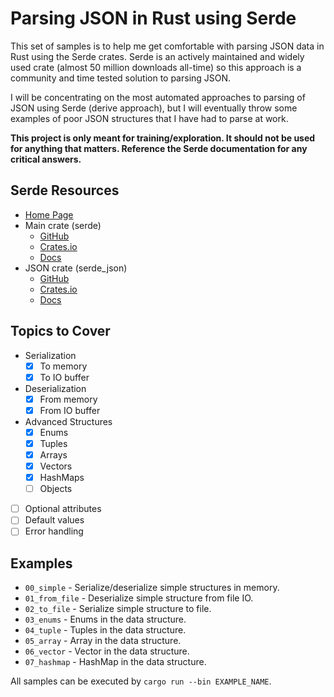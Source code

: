 Parsing JSON in Rust using Serde
================================

This set of samples is to help me get comfortable with parsing JSON data in Rust using the Serde crates.  Serde is an actively maintained and widely used crate (almost 50 million downloads all-time) so this approach is a community and time tested solution to parsing JSON.

I will be concentrating on the most automated approaches to parsing of JSON using Serde (derive approach), but I will eventually throw some examples of poor JSON structures that I have had to parse at work.

**This project is only meant for training/exploration.  It should not be used for anything that matters.  Reference the Serde documentation for any critical answers.**


## Serde Resources

* [Home Page](https://serde.rs/)
* Main crate (serde)
    * [GitHub](https://github.com/serde-rs/serde)
    * [Crates.io](https://crates.io/crates/serde)
    * [Docs](https://docs.serde.rs/serde/)
* JSON crate (serde_json)
    * [GitHub](https://github.com/serde-rs/json)
    * [Crates.io](https://crates.io/crates/serde_json)
    * [Docs](https://docs.serde.rs/serde/json)

## Topics to Cover

* Serialization
    - [x] To memory
    - [x] To IO buffer
* Deserialization
    - [x] From memory
    - [x] From IO buffer
* Advanced Structures
    - [x] Enums
    - [x] Tuples
    - [x] Arrays
    - [x] Vectors
    - [x] HashMaps
    - [ ] Objects
* [ ] Optional attributes
* [ ] Default values
* [ ] Error handling

## Examples

* `00_simple` - Serialize/deserialize simple structures in memory.
* `01_from_file` - Deserialize simple structure from file IO.
* `02_to_file` - Serialize simple structure to file.
* `03_enums` - Enums in the data structure.
* `04_tuple` - Tuples in the data structure.
* `05_array` - Array in the data structure.
* `06_vector` - Vector in the data structure.
* `07_hashmap` - HashMap in the data structure.

All samples can be executed by `cargo run --bin EXAMPLE_NAME`.
